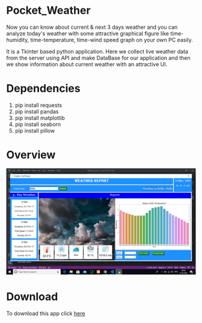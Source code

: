 # Pocket_Weather
Now you can know about current & next 3 days weather and you can analyze today's weather with some attractive graphical figure like time-humidity, time-temperature, time-wind speed graph on your own PC easily.

It is a  Tkinter based python application. Here we collect live weather data from the server using API and make DataBase for our application and then we show information about current weather with an attractive UI.

# Dependencies
1. pip install requests 
2. pip install pandas
3. pip install matplotlib
4. pip install seaborn
5. pip install pillow

# Overview
<img src = "Images/Screenshot.png" >

# Download
<p>To download this app click <a href="https://github.com/Biltu5/Pocket_Weather/archive/refs/heads/master.zip">here</a></p>

